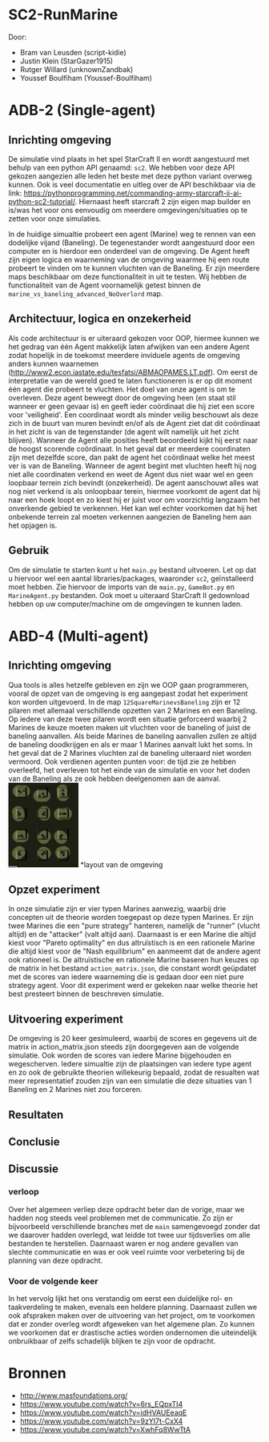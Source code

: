 # SC2-RunMarine
Door: 
- Bram van Leusden (script-kidie)
- Justin Klein (StarGazer1915)
- Rutger Willard (unknownZandbak)
- Youssef Boulfiham (Youssef-Boulfiham)
# ADB-2 (Single-agent)
## Inrichting omgeving
De simulatie vind plaats in het spel StarCraft II en wordt aangestuurd met behulp van een python API genaamd: `sc2`. We hebben voor deze API gekozen aangezien alle leden het beste met deze python variant overweg kunnen. Ook is veel documentatie en uitleg over de API beschikbaar via de link: https://pythonprogramming.net/commanding-army-starcraft-ii-ai-python-sc2-tutorial/. Hiernaast heeft starcraft 2 zijn eigen map builder en is/was het voor ons eenvoudig om meerdere omgevingen/situaties op te zetten voor onze simulaties. 

In de huidige simualtie probeert een agent (Marine) weg te rennen van een dodelijke vijand (Baneling). De tegenestander wordt aangestuurd door een computer en is hierdoor een onderdeel van de omgeving. De Agent heeft zijn eigen logica en waarneming van de omgeving waarmee hij een route probeert te vinden om te kunnen vluchten van de Baneling. Er zijn meerdere maps beschikbaar om deze functionaliteit in uit te testen. Wij hebben de functionaliteit van de Agent voornamelijk getest binnen de `marine_vs_baneling_advanced_NoOverlord` map.

## Architectuur, logica en onzekerheid
Als code architectuur is er uiteraard gekozen voor OOP, hiermee kunnen we het gedrag van één Agent makkelijk laten afwijken van een andere Agent zodat hopelijk in de toekomst meerdere inviduele agents de omgeving anders kunnen waarnemen (http://www2.econ.iastate.edu/tesfatsi/ABMAOPAMES.LT.pdf). Om eerst de interpretatie van de wereld goed te laten functioneren is er op dit moment één agent die probeert te vluchten. Het doel van onze agent is om te overleven. Deze agent beweegt door de omgeving heen (en staat stil wanneer er geen gevaar is) en geeft ieder coördinaat die hij ziet een score voor 'veiligheid'. Een coordinaat wordt als minder veilig beschouwt als deze zich in de buurt van muren bevindt en/of als de Agent ziet dat dit coördinaat in het zicht is van de tegenstander (de agent wilt namelijk uit het zicht blijven). Wanneer de Agent alle posities heeft beoordeeld kijkt hij eerst naar de hoogst scorende coördinaat. In het geval dat er meerdere coordinaten zijn met dezelfde score, dan pakt de agent het coördinaat welke het meest ver is van de Baneling. Wanneer de agent begint met vluchten heeft hij nog niet alle coordinaten verkend en weet de Agent dus niet waar wel en geen loopbaar terrein zich bevindt (onzekerheid). De agent aanschouwt alles wat nog niet verkend is als onloopbaar terein, hiermee voorkomt de agent dat hij naar een hoek loopt en zo kiest hij er juist voor om voorzichtig langzaam het onverkende gebied te verkennen. Het kan wel echter voorkomen dat hij het onbekende terrein zal moeten verkennen aangezien de Baneling hem aan het opjagen is.

## Gebruik
Om de simulatie te starten kunt u het `main.py` bestand uitvoeren. Let op dat u hiervoor wel een aantal libraries/packages, waaronder `sc2`, geïnstalleerd moet hebben. Zie hiervoor de imports van de `main.py`, `GameBot.py` en `MarineAgent.py` bestanden. Ook moet u uiteraard StarCraft II gedownload hebben op uw computer/machine om de omgevingen te kunnen laden.

# ABD-4 (Multi-agent)
## Inrichting omgeving 
Qua tools is alles hetzelfe gebleven en zijn we OOP gaan programmeren, vooral de opzet van de omgeving is erg aangepast zodat het experiment kon worden uitgevoerd. In de map `12SquareMarinevsBaneling` zijn er 12 pilaren met allemaal verschillende opzetten van 2 Marines en een Baneling. Op iedere van deze twee pilaren wordt een situatie geforceerd waarbij 2 Marines de keuze moeten maken uit vluchten voor de baneling of juist de baneling aanvallen. Als beide Marines de baneling aanvallen zullen ze altijd de baneling doodkrijgen en als er maar 1 Marines aanvalt lukt het soms. In het geval dat de 2 Marines vluchten zal de baneling uiteraard niet worden vermoord. Ook verdienen agenten punten voor: de tijd zie ze hebben overleefd, het overleven tot het einde van de simulatie en voor het doden van de Baneling als ze ook hebben deelgenomen aan de aanval. <br>![map_layout](Readme_img/map_layout.png) *layout van de omgeving

## Opzet experiment 
In onze simulatie zijn er vier typen Marines aanwezig, waarbij drie concepten uit de theorie worden toegepast op deze typen Marines. Er zijn twee Marines die een "pure strategy" hanteren, namelijk de "runner" (vlucht altijd) en de "attacker" (valt altijd aan). Daarnaast is er een Marine die altijd kiest voor "Pareto optimality" en dus altruïstisch is en een rationele Marine die altijd kiest voor de "Nash equilibrium" en aanmeemt dat de andere agent ook rationeel is. De altruïstische en rationele Marine baseren hun keuzes op de matrix in het bestand `action_matrix.json`, die constant wordt geüpdatet met de scores van iedere waarneming die is gedaan door een niet pure strategy agent. Voor dit experiment werd er gekeken naar welke theorie het best presteert binnen de beschreven simulatie. 

## Uitvoering experiment 
De omgeving is 20 keer gesimuleerd, waarbij de scores en gegevens uit de matrix in action_matrix.json steeds zijn doorgegeven aan de volgende simulatie. Ook worden de scores van iedere Marine bijgehouden en wegescherven. Iedere simualtie zijn de plaatsingen van iedere type agent en zo ook de gebruikte theorien willekeurig bepaald, zodat de resualten wat meer representatief zouden zijn van een simulatie die deze situaties van 1 Baneling en 2 Marines niet zou forceren. 

## Resultaten 


## Conclusie 


## Discussie 
### verloop 
Over het algemeen verliep deze opdracht beter dan de vorige, maar we hadden nog steeds veel problemen met de communicatie. Zo zijn er bijvoorbeeld verschillende branches met de `main` samengevoegd zonder dat we daarover hadden overlegd, wat leidde tot twee uur tijdsverlies om alle bestanden te herstellen. Daarnaast waren er nog andere gevallen van slechte communicatie en was er ook veel ruimte voor verbetering bij de planning van deze opdracht.

### Voor de volgende keer
In het vervolg lijkt het ons verstandig om eerst een duidelijke rol- en taakverdeling te maken, evenals een heldere planning. Daarnaast zullen we ook afspraken maken over de uitvoering van het project, om te voorkomen dat er zonder overleg wordt afgeweken van het algemene plan. Zo kunnen we voorkomen dat er drastische acties worden ondernomen die uiteindelijk onbruikbaar of zelfs schadelijk blijken te zijn voor de opdracht.

# Bronnen 
- http://www.masfoundations.org/<br>
- https://www.youtube.com/watch?v=6rs_EQpxTI4<br>
- https://www.youtube.com/watch?v=idHVAUEeaqE<br>
- https://www.youtube.com/watch?v=9zYI7t-CxX4<br>
- https://www.youtube.com/watch?v=XwhFq8WwTtA
